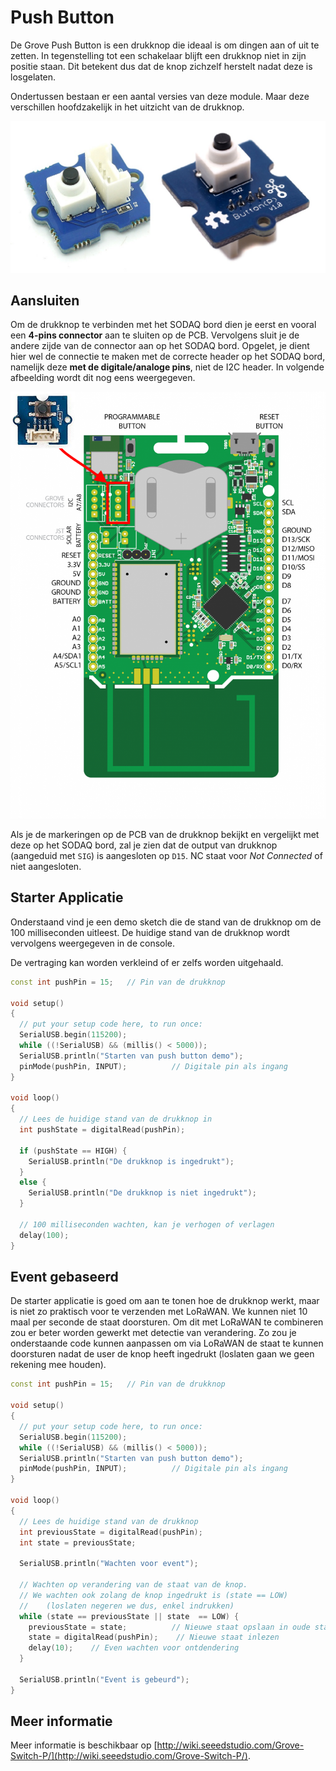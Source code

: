 # Push Button

De Grove Push Button is een drukknop die ideaal is om dingen aan of uit te zetten. In tegenstelling tot een schakelaar blijft een drukknop niet in zijn positie staan. Dit betekent dus dat de knop zichzelf herstelt nadat deze is losgelaten.

Ondertussen bestaan er een aantal versies van deze module. Maar deze verschillen hoofdzakelijk in het uitzicht van de drukknop.

![De Push Button](./img/push_button.jpg)

## Aansluiten

Om de drukknop te verbinden met het SODAQ bord dien je eerst en vooral een **4-pins connector** aan te sluiten op de PCB. Vervolgens sluit je de andere zijde van de connector aan op het SODAQ bord. Opgelet, je dient hier wel de connectie te maken met de correcte header op het SODAQ bord, namelijk deze **met de digitale/analoge pins**, niet de I2C header. In volgende afbeelding wordt dit nog eens weergegeven.

![Drukknop op het SODAQ bord aansluiten](./img/connecting_button_to_sodaq.png)

Als je de markeringen op de PCB van de drukknop bekijkt en vergelijkt met deze op het SODAQ bord, zal je zien dat de output van drukknop (aangeduid met `SIG`) is aangesloten op `D15`. NC staat voor *Not Connected* of niet aangesloten.

## Starter Applicatie

Onderstaand vind je een demo sketch die de stand van de drukknop om de 100 milliseconden uitleest. De huidige stand van de drukknop wordt vervolgens weergegeven in de console.

De vertraging kan worden verkleind of er zelfs worden uitgehaald.

```cpp
const int pushPin = 15;   // Pin van de drukknop

void setup()
{
  // put your setup code here, to run once:
  SerialUSB.begin(115200);
  while ((!SerialUSB) && (millis() < 5000));
  SerialUSB.println("Starten van push button demo");
  pinMode(pushPin, INPUT);          // Digitale pin als ingang
}

void loop()
{
  // Lees de huidige stand van de drukknop in
  int pushState = digitalRead(pushPin);

  if (pushState == HIGH) {
    SerialUSB.println("De drukknop is ingedrukt");
  }
  else {
    SerialUSB.println("De drukknop is niet ingedrukt");
  }

  // 100 milliseconden wachten, kan je verhogen of verlagen
  delay(100);
}
```

## Event gebaseerd

De starter applicatie is goed om aan te tonen hoe de drukknop werkt, maar is niet zo praktisch voor te verzenden met LoRaWAN. We kunnen niet 10 maal per seconde de staat doorsturen. Om dit met LoRaWAN te combineren zou er beter worden gewerkt met detectie van verandering. Zo zou je onderstaande code kunnen aanpassen om via LoRaWAN de staat te kunnen doorsturen nadat de user de knop heeft ingedrukt (loslaten gaan we geen rekening mee houden).

```cpp
const int pushPin = 15;   // Pin van de drukknop

void setup()
{
  // put your setup code here, to run once:
  SerialUSB.begin(115200);
  while ((!SerialUSB) && (millis() < 5000));
  SerialUSB.println("Starten van push button demo");
  pinMode(pushPin, INPUT);          // Digitale pin als ingang
}

void loop()
{
  // Lees de huidige stand van de drukknop
  int previousState = digitalRead(pushPin);
  int state = previousState;

  SerialUSB.println("Wachten voor event");

  // Wachten op verandering van de staat van de knop.
  // We wachten ook zolang de knop ingedrukt is (state == LOW)
  //    (loslaten negeren we dus, enkel indrukken)
  while (state == previousState || state  == LOW) {
    previousState = state;          // Nieuwe staat opslaan in oude staat
    state = digitalRead(pushPin);    // Nieuwe staat inlezen
    delay(10);    // Even wachten voor ontdendering
  }

  SerialUSB.println("Event is gebeurd");
}
```

## Meer informatie

Meer informatie is beschikbaar op [http://wiki.seeedstudio.com/Grove-Switch-P/](http://wiki.seeedstudio.com/Grove-Switch-P/).